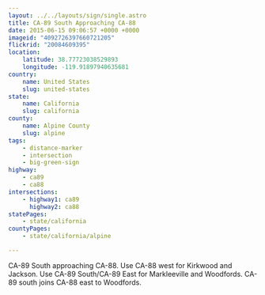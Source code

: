 ```yaml
---
layout: ../../layouts/sign/single.astro
title: CA-89 South Approaching CA-88
date: 2015-06-15 09:06:57 +0000 +0000
imageid: "4092726397660721205"
flickrid: "20084609395"
location:
    latitude: 38.77723038529893
    longitude: -119.91897940635681
country:
    name: United States
    slug: united-states
state:
    name: California
    slug: california
county:
    name: Alpine County
    slug: alpine
tags:
    - distance-marker
    - intersection
    - big-green-sign
highway:
    - ca89
    - ca88
intersections:
    - highway1: ca89
      highway2: ca88
statePages:
    - state/california
countyPages:
    - state/california/alpine

---
```

CA-89 South approaching CA-88.  Use CA-88 west for Kirkwood and Jackson.  Use CA-89 South/CA-89 East for Markleeville and Woodfords.  CA-89 south joins CA-88 east to Woodfords.